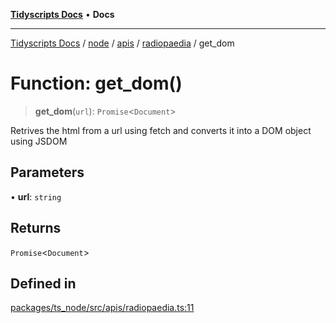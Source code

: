 [**Tidyscripts Docs**](../../../../../../../README.md) • **Docs**

***

[Tidyscripts Docs](../../../../../../../globals.md) / [node](../../../../../README.md) / [apis](../../../README.md) / [radiopaedia](../README.md) / get\_dom

# Function: get\_dom()

> **get\_dom**(`url`): `Promise`\<`Document`\>

Retrives the html from a url using fetch and converts it into a DOM object using JSDOM

## Parameters

• **url**: `string`

## Returns

`Promise`\<`Document`\>

## Defined in

[packages/ts\_node/src/apis/radiopaedia.ts:11](https://github.com/sheunaluko/tidyscripts/blob/master/packages/ts_node/src/apis/radiopaedia.ts#L11)
